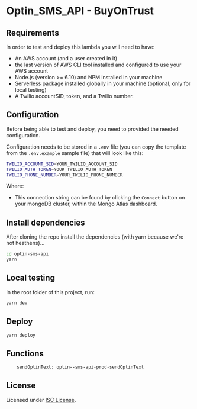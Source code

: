 # Optin_SMS_API - BuyOnTrust

## Requirements

In order to test and deploy this lambda you will need to have:

- An AWS account (and a user created in it)
- the last version of AWS CLI tool installed and configured to use your AWS account
- Node.js (version >= 6.10) and NPM installed in your machine
- Serverless package installed globally in your machine (optional, only for local testing)
- A Twilio accountSID, token, and a Twilio number.

## Configuration

Before being able to test and deploy, you need to provided the needed configuration.

Configuration needs to be stored in a `.env` file (you can copy the template from the `.env.example` sample file) that will look like this:

```bash
TWILIO_ACCOUNT_SID=YOUR_TWILIO_ACCOUNT_SID
TWILIO_AUTH_TOKEN=YOUR_TWILIO_AUTH_TOKEN
TWILIO_PHONE_NUMBER=YOUR_TWILIO_PHONE_NUMBER
```

Where:

- This connection string can be found by clicking the `Connect` button on your mongoDB cluster, within the Mongo Atlas dashboard.

## Install dependencies

After cloning the repo install the dependencies (with yarn because we're not heathens)...

```bash
cd optin-sms-api
yarn
```

## Local testing

In the root folder of this project, run:

```bash
yarn dev
```

## Deploy

```bash
yarn deploy
```

## Functions

```bash
    sendOptinText: optin--sms-api-prod-sendOptinText
```

## License

Licensed under [ISC License](/LICENSE).